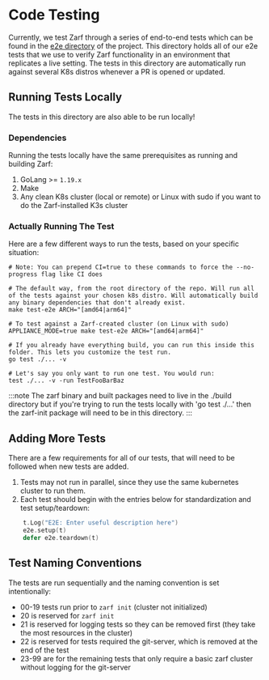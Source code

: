 # Code Testing

Currently, we test Zarf through a series of end-to-end tests which can be found in the [e2e directory](https://github.com/defenseunicorns/zarf/tree/master/src/test/e2e) of the project. This directory holds all of our e2e tests that we use to verify Zarf functionality in an environment that replicates a live setting. The tests in this directory are automatically run against several K8s distros whenever a PR is opened or updated.

## Running Tests Locally

The tests in this directory are also able to be run locally!

### Dependencies

Running the tests locally have the same prerequisites as running and building Zarf:

1.  GoLang >= `1.19.x`
2.  Make
3.  Any clean K8s cluster (local or remote) or Linux with sudo if you want to do the Zarf-installed K3s cluster

### Actually Running The Test

Here are a few different ways to run the tests, based on your specific situation:

```shell
# Note: You can prepend CI=true to these commands to force the --no-progress flag like CI does

# The default way, from the root directory of the repo. Will run all of the tests against your chosen k8s distro. Will automatically build any binary dependencies that don't already exist.
make test-e2e ARCH="[amd64|arm64]"

# To test against a Zarf-created cluster (on Linux with sudo)
APPLIANCE_MODE=true make test-e2e ARCH="[amd64|arm64]"

# If you already have everything build, you can run this inside this folder. This lets you customize the test run.
go test ./... -v

# Let's say you only want to run one test. You would run:
test ./... -v -run TestFooBarBaz
```

:::note
The zarf binary and built packages need to live in the ./build directory but if you're trying to run the tests locally with 'go test ./...' then the zarf-init package will need to be in this directory.
:::

## Adding More Tests

There are a few requirements for all of our tests, that will need to be followed when new tests are added.

1. Tests may not run in parallel, since they use the same kubernetes cluster to run them.
2. Each test should begin with the entries below for standardization and test setup/teardown:

```go
    t.Log("E2E: Enter useful description here")
	e2e.setup(t)
	defer e2e.teardown(t)
```

## Test Naming Conventions

The tests are run sequentially and the naming convention is set intentionally:
- 00-19 tests run prior to `zarf init` (cluster not initialized)
- 20 is reserved for `zarf init`
- 21 is reserved for logging tests so they can be removed first (they take the most resources in the cluster)
- 22 is reserved for tests required the git-server, which is removed at the end of the test
- 23-99 are for the remaining tests that only require a basic zarf cluster without logging for the git-server